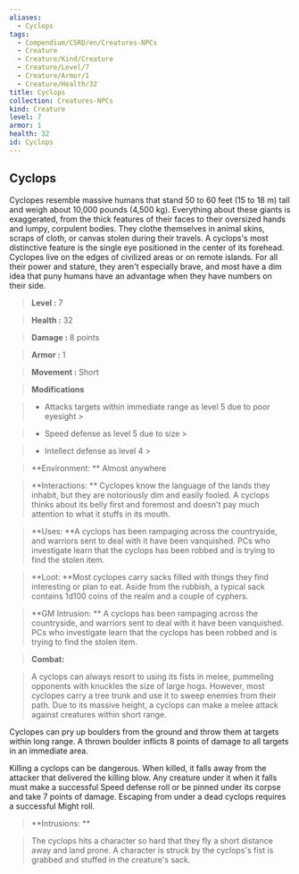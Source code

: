 ```yaml
---
aliases:
  - Cyclops
tags:
  - Compendium/CSRD/en/Creatures-NPCs
  - Creature
  - Creature/Kind/Creature
  - Creature/Level/7
  - Creature/Armor/1
  - Creature/Health/32
title: Cyclops
collection: Creatures-NPCs
kind: Creature
level: 7
armor: 1
health: 32
id: Cyclops
---
```

## Cyclops    
Cyclopes resemble massive humans that stand 50 to 60 feet (15 to 18 m) tall and weigh about 10,000 pounds (4,500 kg). Everything about these giants is exaggerated, from the thick features of their faces to their oversized hands and lumpy, corpulent bodies. They clothe themselves in animal skins, scraps of cloth, or canvas stolen during their travels. A cyclops's most distinctive feature is the single eye positioned in the center of its forehead. Cyclopes live on the edges of civilized areas or on remote islands. For all their power and stature, they aren't especially brave, and most have a dim idea that puny humans have an advantage when they have numbers on their side.    
  
    
> **Level :** 7    
> **Health :** 32    
> **Damage :** 8 points    
> **Armor :** 1    
> **Movement :** Short    
> **Modifications**    
>- Attacks targets within immediate range as level 5 due to poor eyesight >  
>    
>- Speed defense as level 5 due to size >  
>    
>- Intellect defense as level 4 >  
>    
> **Environment: ** Almost anywhere    
> **Interactions: ** Cyclopes know the language of the lands they inhabit, but they are notoriously dim and easily fooled. A cyclops thinks about its belly first and foremost and doesn't pay much attention to what it stuffs in its mouth.    
> **Uses: **A cyclops has been rampaging across the countryside, and warriors sent to deal with it have been vanquished. PCs who investigate learn that the cyclops has been robbed and is trying to find the stolen item.    
> **Loot: **Most cyclopes carry sacks filled with things they find interesting or plan to eat. Aside from the rubbish, a typical sack contains 1d100 coins of the realm and a couple of cyphers.    
> **GM Intrusion: ** A cyclops has been rampaging across the countryside, and warriors sent to deal with it have been vanquished. PCs who investigate learn that the cyclops has been robbed and is trying to find the stolen item.    
  
> **Combat:**   
> A cyclops can always resort to using its fists in melee, pummeling opponents with knuckles the size of large hogs. However, most cyclopes carry a tree trunk and use it to sweep enemies from their path. Due to its massive height, a cyclops can make a melee attack against creatures within short range.   
Cyclopes can pry up boulders from the ground and throw them at targets within long range. A thrown boulder inflicts 8 points of damage to all targets in an immediate area.   
Killing a cyclops can be dangerous. When killed, it falls away from the attacker that delivered the killing blow. Any creature under it when it falls must make a successful Speed defense roll or be pinned under its corpse and take 7 points of damage. Escaping from under a dead cyclops requires a successful Might roll.    
    
  
> **Intrusions: **   
> The cyclops hits a character so hard that they fly a short distance away and land prone. A character is struck by the cyclops's fist is grabbed and stuffed in the creature's sack.    
